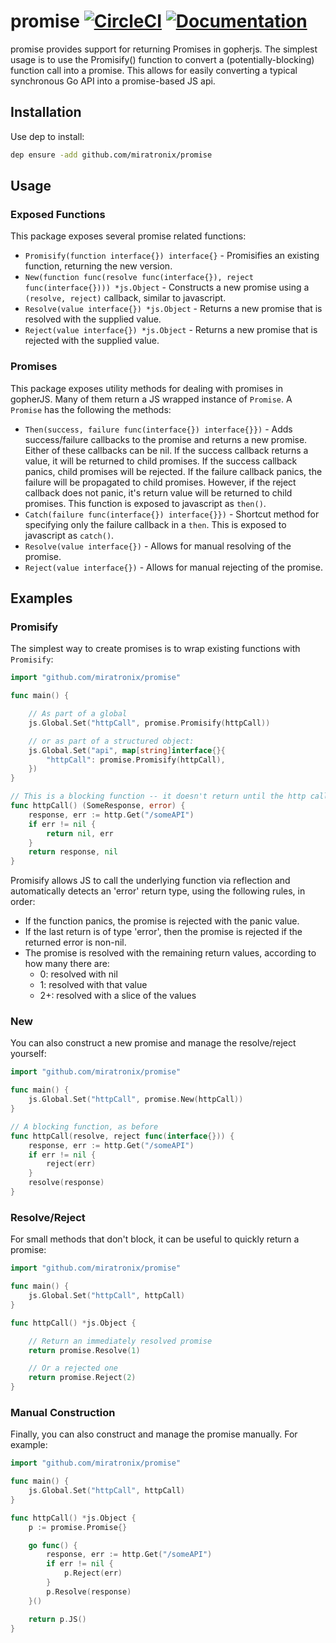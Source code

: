 # promise [![CircleCI](https://circleci.com/gh/miratronix/promise.svg?style=svg)](https://circleci.com/gh/miratronix/promise) [![Documentation](https://img.shields.io/badge/godoc-reference-blue.svg?style=flat-square)](https://godoc.org/github.com/miratronix/promise)

promise provides support for returning Promises in gopherjs. The simplest usage is to use the 
Promisify() function to convert a (potentially-blocking) function call into a promise.  This allows 
for easily converting a typical synchronous Go API into a promise-based JS api.

## Installation
Use dep to install:
```bash
dep ensure -add github.com/miratronix/promise
```

## Usage

### Exposed Functions
This package exposes several promise related functions:
* `Promisify(function interface{}) interface{}` - 
    Promisifies an existing function, returning the new version.
* `New(function func(resolve func(interface{}), reject func(interface{}))) *js.Object` - 
    Constructs a new promise using a `(resolve, reject)` callback, similar to javascript.
* `Resolve(value interface{}) *js.Object` - 
    Returns a new promise that is resolved with the supplied value.
* `Reject(value interface{}) *js.Object` - 
    Returns a new promise that is rejected with the supplied value.

### Promises
This package exposes utility methods for dealing with promises in gopherJS. Many of them return a JS
wrapped instance of `Promise`. A `Promise` has the following the methods:
* `Then(success, failure func(interface{}) interface{}})` - 
    Adds success/failure callbacks to the promise and returns a new promise. Either of these callbacks 
    can be nil. If the success callback returns a value, it will be returned to child promises. If the 
    success callback panics, child promises will be rejected. If the failure callback panics, the 
    failure will be propagated to child promises. However, if the reject callback does not panic, it's 
    return value will be returned to child promises. This function is exposed to javascript as `then()`.
* `Catch(failure func(interface{}) interface{}})` - 
    Shortcut method for specifying only the failure callback in a `then`. This is exposed to javascript 
    as `catch()`.
* `Resolve(value interface{})` - 
    Allows for manual resolving of the promise.
* `Reject(value interface{})` - 
    Allows for manual rejecting of the promise.

## Examples

### Promisify
The simplest way to create promises is to wrap existing functions with `Promisify`:
```go
import "github.com/miratronix/promise"

func main() {

	// As part of a global
	js.Global.Set("httpCall", promise.Promisify(httpCall))

	// or as part of a structured object:
	js.Global.Set("api", map[string]interface{}{
		"httpCall": promise.Promisify(httpCall),
	})
}

// This is a blocking function -- it doesn't return until the http call completes or fails.
func httpCall() (SomeResponse, error) {
	response, err := http.Get("/someAPI")
	if err != nil {
		return nil, err
	}
	return response, nil
}
```

Promisify allows JS to call the underlying function via reflection and automatically detects an 
'error' return type, using the following rules, in order:
* If the function panics, the promise is rejected with the panic value.
* If the last return is of type 'error', then the promise is rejected if the returned error is non-nil.
* The promise is resolved with the remaining return values, according to how many there are:
    * 0:  resolved with nil
    * 1:  resolved with that value
    * 2+: resolved with a slice of the values


### New
You can also construct a new promise and manage the resolve/reject yourself:
```go
import "github.com/miratronix/promise"

func main() {
	js.Global.Set("httpCall", promise.New(httpCall))
}

// A blocking function, as before
func httpCall(resolve, reject func(interface{})) {
	response, err := http.Get("/someAPI")
	if err != nil {
		reject(err)
	}
	resolve(response)
}
```

### Resolve/Reject
For small methods that don't block, it can be useful to quickly return a promise:
```go
import "github.com/miratronix/promise"

func main() {
	js.Global.Set("httpCall", httpCall)
}

func httpCall() *js.Object {

	// Return an immediately resolved promise
	return promise.Resolve(1)

	// Or a rejected one
	return promise.Reject(2)
}
```

### Manual Construction
Finally, you can also construct and manage the promise manually. For example:
```go
import "github.com/miratronix/promise"

func main() {
	js.Global.Set("httpCall", httpCall)
}

func httpCall() *js.Object {
	p := promise.Promise{}

	go func() {
		response, err := http.Get("/someAPI")
		if err != nil {
			p.Reject(err)
		}
		p.Resolve(response)
	}()

	return p.JS()
}
```
